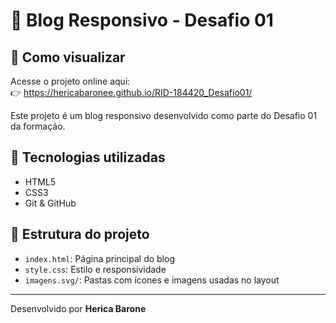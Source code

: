 # 📝 Blog Responsivo - Desafio 01


## 🚀 Como visualizar

Acesse o projeto online aqui:  
👉 https://hericabaronee.github.io/RID-184420_Desafio01/

Este projeto é um blog responsivo desenvolvido como parte do Desafio 01 da formação.



## 📌 Tecnologias utilizadas

- HTML5
- CSS3
- Git & GitHub

## 📁 Estrutura do projeto

- `index.html`: Página principal do blog
- `style.css`: Estilo e responsividade
- `imagens.svg/`: Pastas com ícones e imagens usadas no layout

---

Desenvolvido por **Herica Barone**

